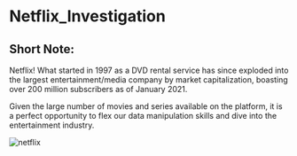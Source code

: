# Netflix_Investigation


## Short Note:

Netflix! What started in 1997 as a DVD rental service has since exploded into the largest entertainment/media company by market capitalization, boasting over 200 million subscribers as of January 2021.

Given the large number of movies and series available on the platform, it is a perfect opportunity to flex our data manipulation skills and dive into the entertainment industry. 

![netflix](https://user-images.githubusercontent.com/81787449/126844911-1d292c23-dbc8-4df6-aedc-5cd882d69b11.jpg)
